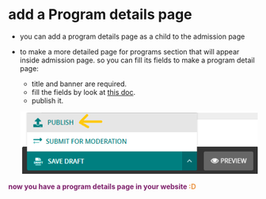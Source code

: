 # add a Program details page
- you can add a program details page as a child to the admission page 
- to make a more detailed page for programs section that will appear inside admission page. so you can fill its fields to make a program detail page:
    - title and banner are required.
    - fill the fields by look at [this doc](documents/block_types.md).
    - publish it.

    ![publish program details page](../../images/microsites/publish.png)

<p style='color:#7D1E6A;font-weight:bold;'>now you have a program details page in your website <span style='color:#EC994B'>:D</span> </p>
